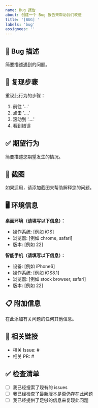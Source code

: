 ```yaml
---
name: Bug 报告
about: 创建一个 Bug 报告来帮助我们改进
title: '[BUG] '
labels: 'bug'
assignees: ''
---
```


## 🐛 Bug 描述
简要描述遇到的问题。

## 🔄 复现步骤
重现此行为的步骤：
1. 前往 '...'
2. 点击 '....'
3. 滚动到 '....'
4. 看到错误

## ✅ 期望行为
简要描述您期望发生的情况。

## 📸 截图
如果适用，请添加截图来帮助解释您的问题。

## 🖥️ 环境信息
**桌面环境（请填写以下信息）：**
- 操作系统: [例如 iOS]
- 浏览器: [例如 chrome, safari]
- 版本: [例如 22]

**智能手机（请填写以下信息）：**
- 设备: [例如 iPhone6]
- 操作系统: [例如 iOS8.1]
- 浏览器: [例如 stock browser, safari]
- 版本: [例如 22]

## 📋 附加信息
在此添加有关问题的任何其他信息。

## 🔗 相关链接
- 相关 Issue: #
- 相关 PR: #

## ✅ 检查清单
- [ ] 我已经搜索了现有的 issues
- [ ] 我已经检查了最新版本是否仍存在此问题
- [ ] 我已经提供了足够的信息来复现此问题
